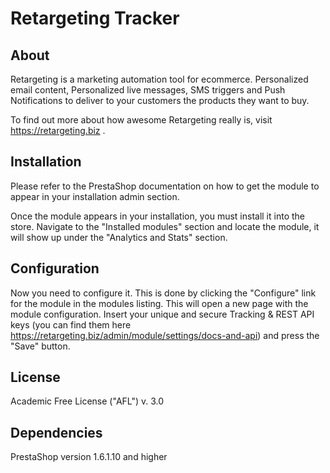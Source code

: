 # Retargeting Tracker

## About

Retargeting is a marketing automation tool for ecommerce. Personalized email content, Personalized live messages, SMS triggers and Push Notifications to deliver to your customers the products they want to buy.

To find out more about how awesome Retargeting really is, visit https://retargeting.biz .

## Installation

Please refer to the PrestaShop documentation on how to get the module to appear in your installation admin section.

Once the module appears in your installation, you must install it into the store. Navigate to the "Installed modules" section and locate the module, it will show up under the "Analytics and Stats" section.

## Configuration

Now you need to configure it. This is done by clicking the "Configure" link for the
module in the modules listing. This will open a new page with the module configuration.
Insert your unique and secure Tracking & REST API keys (you can find them here https://retargeting.biz/admin/module/settings/docs-and-api) and press the "Save" button.

## License

Academic Free License ("AFL") v. 3.0

## Dependencies

PrestaShop version 1.6.1.10 and higher
